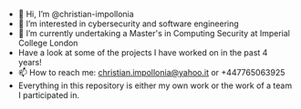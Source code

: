- 👋 Hi, I’m @christian-impollonia
- 👀 I’m interested in cybersecurity and software engineering
- 🌱 I’m currently undertaking a Master's in Computing Security at Imperial College London
- Have a look at some of the projects I have worked on in the past 4 years!
- 📫 How to reach me: christian.impollonia@yahoo.it   or    +447765063925
- Everything in this repository is either my own work or the work of a team I participated in.

<!---
christian-impollonia/christian-impollonia is a ✨ special ✨ repository because its `README.md` (this file) appears on your GitHub profile.
You can click the Preview link to take a look at your changes.
--->
